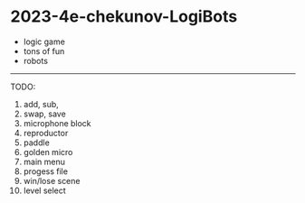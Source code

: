 # 2023-4e-chekunov-LogiBots
- logic game
- tons of fun
- robots

___
TODO:
1. add, sub,
2. swap, save
3. microphone block
4. reproductor
5. paddle
6. golden micro
7. main menu
8. progess file
9. win/lose scene
10. level select

